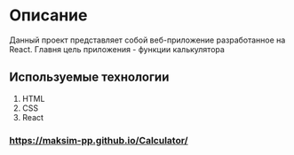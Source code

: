 # Описание

Данный проект представляет собой веб-приложение разработанное на React. Главня цель приложения - функции калькулятора

## Используемые технологии

1. HTML
2. CSS
3. React 

###  https://maksim-pp.github.io/Calculator/
